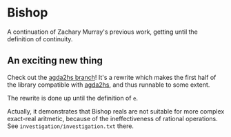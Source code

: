 # Bishop

A continuation of Zachary Murray's previous work, getting until the definition of continuity.

## An exciting new thing

Check out the [agda2hs branch](https://github.com/viktorcsimma/bishop/tree/agda2hs)! It's a rewrite which makes the first half of the library compatible with [agda2hs](https://github.com/agda/agda2hs), and thus runnable to some extent.

The rewrite is done up until the definition of `e`.

Actually, it demonstrates that Bishop reals are not suitable for more complex exact-real aritmetic, because of the ineffectiveness of rational operations. See `investigation/investigation.txt` there.
